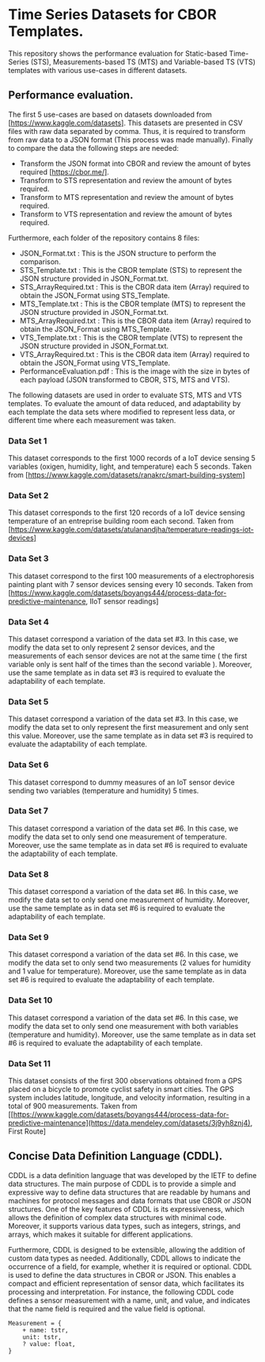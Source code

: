 # Time Series Datasets for CBOR Templates.

This repository shows the performance evaluation for Static-based Time-Series (STS), Measurements-based TS (MTS) and Variable-based TS (VTS) templates with various use-cases in different datasets.


## Performance evaluation.


The first 5 use-cases are based on datasets downloaded from [https://www.kaggle.com/datasets]. This datasets are presented in CSV files with raw data separated by comma. Thus, it is required to transform from raw data to a JSON format (This process was made manually). Finally to compare the data the following steps are needed:   


- Transform the JSON format into CBOR and review the amount of bytes required [https://cbor.me/].
- Transform to STS representation and review the amount of bytes required.
- Transform to MTS representation and review the amount of bytes required.
- Transform to VTS representation and review the amount of bytes required.

Furthermore, each folder of the repository contains 8 files:

- JSON_Format.txt : This is the JSON structure to perform the comparison.
- STS_Template.txt : This is the CBOR template (STS) to represent the JSON structure provided in JSON_Format.txt.
- STS_ArrayRequired.txt : This is the CBOR data item (Array) required to obtain the JSON_Format using STS_Template.
- MTS_Template.txt : This is the CBOR template (MTS) to represent the JSON structure provided in JSON_Format.txt.
- MTS_ArrayRequired.txt : This is the CBOR data item (Array) required to obtain the JSON_Format using MTS_Template.
- VTS_Template.txt : This is the CBOR template (VTS) to represent the JSON structure provided in JSON_Format.txt.
- VTS_ArrayRequired.txt : This is the CBOR data item (Array) required to obtain the JSON_Format using VTS_Template.
- PerformanceEvaluation.pdf : This is the image with the size in bytes of each payload (JSON transformed to CBOR, STS, MTS and VTS).

The following datasets are used in order to evaluate STS, MTS and VTS templates. To evaluate the amount of data reduced, and adaptability by each template the data sets where modified to represent less data, or different time where each measurement was taken.

### Data Set 1
This dataset corresponds to the first 1000 records of a IoT device sensing 5 variables (oxigen, humidity, light, and temperature) each 5 seconds. Taken from [https://www.kaggle.com/datasets/ranakrc/smart-building-system]

### Data Set 2
This dataset corresponds to the first 120 records of a IoT device sensing temperature of an entreprise building room each second. Taken from [https://www.kaggle.com/datasets/atulanandjha/temperature-readings-iot-devices]

### Data Set 3
This dataset correspond to the first 100 measurements of a electrophoresis painting plant with 7 sensor devices sensing every 10 seconds. Taken from [https://www.kaggle.com/datasets/boyangs444/process-data-for-predictive-maintenance, IIoT sensor readings]

### Data Set 4
This dataset correspond a variation of the data set #3. In this case, we modify the data set to only represent 2 sensor devices, and the measurements of each sensor devices are not at the same time ( the first variable only is sent half of the times than the second variable ). Moreover, use the same template as in data set #3 is required to evaluate the adaptability of each template. 

### Data Set 5
This dataset correspond a variation of the data set #3. In this case, we modify the data set to only represent the first measurement and only sent this value. Moreover, use the same template as in data set #3 is required to evaluate the adaptability of each template. 

### Data Set 6
This dataset correspond to dummy measures of an IoT sensor device sending two variables (temperature and humidity) 5 times.

### Data Set 7
This dataset correspond a variation of the data set #6. In this case, we modify the data set to only send one measurement of temperature. Moreover, use the same template as in data set #6 is required to evaluate the adaptability of each template. 

### Data Set 8
This dataset correspond a variation of the data set #6. In this case, we modify the data set to only send one measurement of humidity. Moreover, use the same template as in data set #6 is required to evaluate the adaptability of each template.

### Data Set 9
This dataset correspond a variation of the data set #6. In this case, we modify the data set to only send two measurements (2 values for humidity and 1 value for temperature). Moreover, use the same template as in data set #6 is required to evaluate the adaptability of each template. 

### Data Set 10
This dataset correspond a variation of the data set #6. In this case, we modify the data set to only send one measurement with both variables (temperature and humidity). Moreover, use the same template as in data set #6 is required to evaluate the adaptability of each template.

### Data Set 11
This dataset consists of the first 300 observations obtained from a GPS placed on a bicycle to promote cyclist safety in smart cities. The GPS system includes latitude, longitude, and velocity information, resulting in a total of 900 measurements. Taken from [[https://www.kaggle.com/datasets/boyangs444/process-data-for-predictive-maintenance](https://data.mendeley.com/datasets/3j9yh8znj4), First Route]



## Concise Data Definition Language (CDDL).


CDDL is a data definition language that was developed by the IETF to define data structures. The main purpose of CDDL is to provide a simple and expressive way to define data structures that are readable by humans and machines for protocol messages and data formats that use CBOR or JSON structures. One of the key features of CDDL is its expressiveness, which allows the definition of complex data structures with minimal code. Moreover, it supports various data types, such as integers, strings, and arrays, which makes it suitable for different applications. 

Furthermore, CDDL is designed to be extensible, allowing the addition of custom data types as needed. Additionally, CDDL allows to indicate the occurrence of a field, for example, whether it is required or optional. CDDL is used to define the data structures in CBOR or JSON. This enables a compact and efficient representation of sensor data, which facilitates its processing and interpretation. For instance, the following CDDL code defines a sensor measurement with a name, unit, and value, and indicates that the name field is required and the value field is optional.


```
Measurement = {
    + name: tstr,
    unit: tstr,
    ? value: float,
}
```

